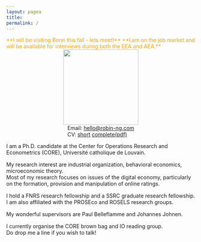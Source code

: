 ```yaml
---
layout: pagea
title:
permalink: /
---
```



<span style="color:orange">
**I will be visiting Bonn this fall - lets meet!**
</span>

<span style="color:orange">
**I am on the job market and will be available for interviews during both the EEA and AEA.**
</span>

<!-- <span style="color:orange">
**I am currently visiting Paris School of Economics, lets meet!**
</span> -->

<div class="box">
<div style="text-align:center">
<img src="{{site.baseurl}}/assets/images/robin.jpg" alt="" width="200px"/> <br/>
<div style="display: inline-block; text-align: left;">
Email: <a href="mailto:hello@robin-ng.com">hello@robin-ng.com</a><br/>
CV: <a href="{{ site.url }}/cv/">short</a> <a href="{{ site.url }}/download/cv.pdf">complete(pdf)</a>
</div>
</div>
</div>

<div>
<p style="margin-bottom:15px">
I am a Ph.D. candidate at the Center for Operations Research and Econometrics (CORE), Université catholique de Louvain.
</p>
<p style="margin-bottom:15px">
My research interest are industrial organization, behavioral economics, microeconomic theory. <br/>
Most of my research focuses on issues of the digital economy, particularly on the formation, provision and manipulation of online ratings.
</p>

<p style="margin-bottom:15px">
I hold a FNRS research fellowship and a SSRC graduate research fellowship. <br/>
I am also affiliated with the PROSEco and ROSELS research groups.
</p>

<p style="margin-bottom:15px">
My wonderful supervisors are Paul Belleflamme and Johannes Johnen.
</p>

<p style="margin-bottom:15px">
I currently organise the CORE brown bag and IO reading group. <br/>
Do drop me a line if you wish to talk!
</p>
</div>
